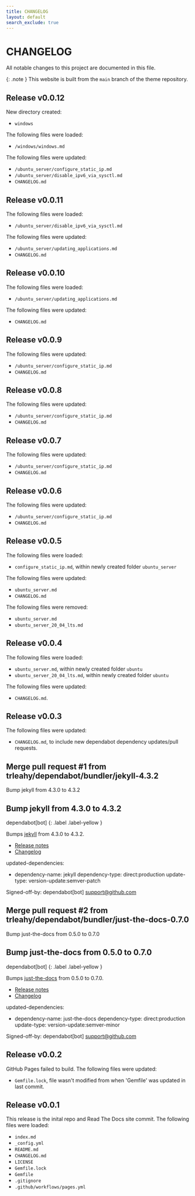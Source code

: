 ```yaml
---
title: CHANGELOG
layout: default
search_exclude: true
---
```


# CHANGELOG

All notable changes to this project are documented in this file.

{: .note }
This website is built from the `main` branch of the theme repository.

## Release v0.0.12

New directory created:
- `windows`

The following files were loaded:
- `/windows/windows.md`

The following files were updated:
- `/ubuntu_server/configure_static_ip.md`
- `/ubuntu_server/disable_ipv6_via_sysctl.md`
- `CHANGELOG.md`

## Release v0.0.11

The following files were loaded:
- `/ubuntu_server/disable_ipv6_via_sysctl.md`

The following files were updated:
- `/ubuntu_server/updating_applications.md`
- `CHANGELOG.md`

## Release v0.0.10

The following files were loaded:
- `/ubuntu_server/updating_applications.md`

The following files were updated:
- `CHANGELOG.md`

## Release v0.0.9

The following files were updated:
- `/ubuntu_server/configure_static_ip.md`
- `CHANGELOG.md`

## Release v0.0.8

The following files were updated:
- `/ubuntu_server/configure_static_ip.md`
- `CHANGELOG.md`

## Release v0.0.7

The following files were updated:
- `/ubuntu_server/configure_static_ip.md`
- `CHANGELOG.md`

## Release v0.0.6

The following files were updated:
- `/ubuntu_server/configure_static_ip.md`
- `CHANGELOG.md`

## Release v0.0.5

The following files were loaded:
- `configure_static_ip.md`, within newly created folder `ubuntu_server`

The following files were updated:
- `ubuntu_server.md`
- `CHANGELOG.md`

The following files were removed:
- `ubuntu_server.md`
- `ubuntu_server_20_04_lts.md`

## Release v0.0.4

The following files were loaded:
- `ubuntu_server.md`, within newly created folder `ubuntu`
- `ubuntu_server_20_04_lts.md`, within newly created folder `ubuntu`

The following files were updated:
- `CHANGELOG.md`.

## Release v0.0.3

The following files were updated:
- `CHANGELOG.md`, to include new dependabot dependency updates/pull requests.

## Merge pull request #1 from trleahy/dependabot/bundler/jekyll-4.3.2

Bump jekyll from 4.3.0 to 4.3.2

## Bump jekyll from 4.3.0 to 4.3.2

dependabot[bot]
{: .label .label-yellow }

Bumps [jekyll](https://github.com/jekyll/jekyll) from 4.3.0 to 4.3.2.
- [Release notes](https://github.com/jekyll/jekyll/releases)
- [Changelog](https://github.com/jekyll/jekyll/blob/master/History.markdown)

updated-dependencies:
- dependency-name: jekyll
  dependency-type: direct:production
  update-type: version-update:semver-patch

Signed-off-by: dependabot[bot] <support@github.com>

## Merge pull request #2 from trleahy/dependabot/bundler/just-the-docs-0.7.0

Bump just-the-docs from 0.5.0 to 0.7.0

## Bump just-the-docs from 0.5.0 to 0.7.0

dependabot[bot]
{: .label .label-yellow }

Bumps [just-the-docs](https://github.com/just-the-docs/just-the-docs) from 0.5.0 to 0.7.0.
- [Release notes](https://github.com/just-the-docs/just-the-docs/releases)
- [Changelog](https://github.com/just-the-docs/just-the-docs/blob/main/CHANGELOG.md)

updated-dependencies:
- dependency-name: just-the-docs
  dependency-type: direct:production
  update-type: version-update:semver-minor

Signed-off-by: dependabot[bot] <support@github.com>

## Release v0.0.2

GitHub Pages failed to build.
The following files were updated:
- `Gemfile.lock`, file wasn't modified from when 'Gemfile' was updated in last commit.

## Release v0.0.1

This release is the inital repo and Read The Docs site commit.
The following files were loaded:
- `index.md`
- `_config.yml`
- `README.md`
- `CHANGELOG.md`
- `LICENSE`
- `Gemfile.lock`
- `Gemfile`
- `.gitignore`
- `.github/workflows/pages.yml`
